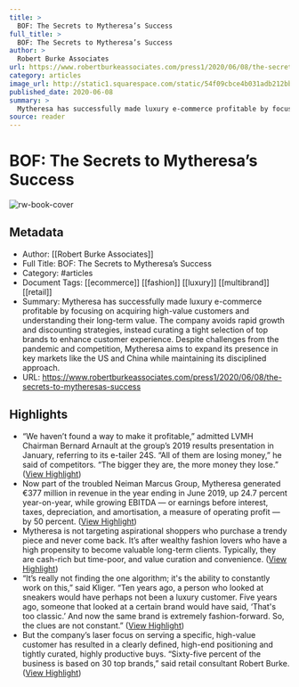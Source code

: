 ```yaml
---
title: >
  BOF: The Secrets to Mytheresa’s Success
full_title: >
  BOF: The Secrets to Mytheresa’s Success
author: >
  Robert Burke Associates
url: https://www.robertburkeassociates.com/press1/2020/06/08/the-secrets-to-mytheresas-success
category: articles
image_url: http://static1.squarespace.com/static/54f09cbce4b031adb212bb9b/5693ef2704acd30d86736334/5ede44dedd8f8149be291c02/1592486618697/Screen+Shot+2020-06-08+at+10.11.45+AM.png?format=1500w
published_date: 2020-06-08
summary: >
  Mytheresa has successfully made luxury e-commerce profitable by focusing on acquiring high-value customers and understanding their long-term value. The company avoids rapid growth and discounting strategies, instead curating a tight selection of top brands to enhance customer experience. Despite challenges from the pandemic and competition, Mytheresa aims to expand its presence in key markets like the US and China while maintaining its disciplined approach.
source: reader
---
```

# BOF: The Secrets to Mytheresa’s Success

![rw-book-cover](http://static1.squarespace.com/static/54f09cbce4b031adb212bb9b/5693ef2704acd30d86736334/5ede44dedd8f8149be291c02/1592486618697/Screen+Shot+2020-06-08+at+10.11.45+AM.png?format=1500w)

## Metadata
- Author: [[Robert Burke Associates]]
- Full Title: BOF: The Secrets to Mytheresa’s Success
- Category: #articles
- Document Tags: [[ecommerce]] [[fashion]] [[luxury]] [[multibrand]] [[retail]] 
- Summary: Mytheresa has successfully made luxury e-commerce profitable by focusing on acquiring high-value customers and understanding their long-term value. The company avoids rapid growth and discounting strategies, instead curating a tight selection of top brands to enhance customer experience. Despite challenges from the pandemic and competition, Mytheresa aims to expand its presence in key markets like the US and China while maintaining its disciplined approach.
- URL: https://www.robertburkeassociates.com/press1/2020/06/08/the-secrets-to-mytheresas-success

## Highlights
- “We haven’t found a way to make it profitable,” admitted LVMH Chairman Bernard Arnault at the group’s 2019 results presentation in January, referring to its e-tailer 24S. “All of them are losing money,” he said of competitors. “The bigger they are, the more money they lose.” ([View Highlight](https://read.readwise.io/read/01jgk73tbgk2xa0s369tf8y10c))
- Now part of the troubled Neiman Marcus Group, Mytheresa generated €377 million in revenue in the year ending in June 2019, up 24.7 percent year-on-year, while growing EBITDA — or earnings before interest, taxes, depreciation, and amortisation, a measure of operating profit — by 50 percent. ([View Highlight](https://read.readwise.io/read/01jgk748zr2c7yy6g7s5ravrxc))
- Mytheresa is not targeting aspirational shoppers who purchase a trendy piece and never come back. It’s after wealthy fashion lovers who have a high propensity to become valuable long-term clients. Typically, they are cash-rich but time-poor, and value curation and convenience. ([View Highlight](https://read.readwise.io/read/01jgk76gvxx8yrwckfw3swk0x6))
- “It’s really not finding the one algorithm; it's the ability to constantly work on this,” said Kliger. “Ten years ago, a person who looked at sneakers would have perhaps not been a luxury customer. Five years ago, someone that looked at a certain brand would have said, ‘That's too classic.’ And now the same brand is extremely fashion-forward. So, the clues are not constant.” ([View Highlight](https://read.readwise.io/read/01jgk781000vacf5t9zwpkrbde))
- But the company’s laser focus on serving a specific, high-value customer has resulted in a clearly defined, high-end positioning and tightly curated, highly productive buys. “Sixty-five percent of the business is based on 30 top brands,” said retail consultant Robert Burke. ([View Highlight](https://read.readwise.io/read/01jgk796qegk9rm7phbcjzm50d))


